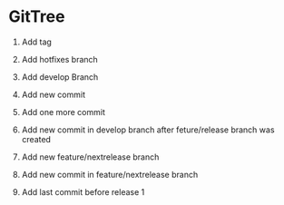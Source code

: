 # GitTree
1. Add tag
2. Add hotfixes branch
2. Add develop Branch 
3. Add new commit
4. Add one more commit
5. Add new commit in develop branch after feture/release branch was created

5. Add new feature/nextrelease branch
6. Add new commit in feature/nextrelease branch
7. Add last commit before release 1